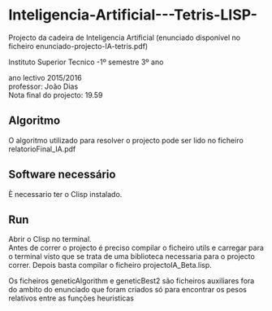 # Inteligencia-Artificial---Tetris-LISP-
Projecto da cadeira de Inteligencia Artificial (enunciado disponível no ficheiro enunciado-projecto-IA-tetris.pdf)

Instituto Superior Tecnico -1º semestre 3º ano 

ano lectivo 2015/2016 <br />
professor: João Dias <br />
Nota final do projecto: 19.59<br />

## Algoritmo
O algoritmo utilizado para resolver o projecto pode ser lido no ficheiro relatorioFinal_IA.pdf

## Software necessário
È necessario ter o Clisp instalado.

## Run
Abrir o Clisp no terminal. <br />
Antes de correr o projecto é preciso compilar o ficheiro utils e carregar para o terminal visto que se trata de uma biblioteca necessaria para o projecto correr. Depois basta compilar o ficheiro projectoIA_Beta.lisp.

Os ficheiros geneticAlgorithm e geneticBest2 são ficheiros auxiliares fora do ambito do enunciado que foram criados só para encontrar os pesos relativos entre as funções heuristicas
